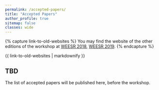 ```yaml
---
permalink: /accepted-papers/
title: "Accepted Papers"
author_profile: true
sitemap: false
classes: wide
---
```


{% capture link-to-old-websites %}
You may find the website of the other editions of the workshop at [WEESR 2018](https://sites.google.com/view/weesr2018/index), [WEESR 2019](https://weesr.github.io/2019/).
{% endcapture %}
<div class="notice--success">{{ link-to-old-websites | markdownify }}</div>

## TBD
The list of accepted papers will be published here, before the workshop.


